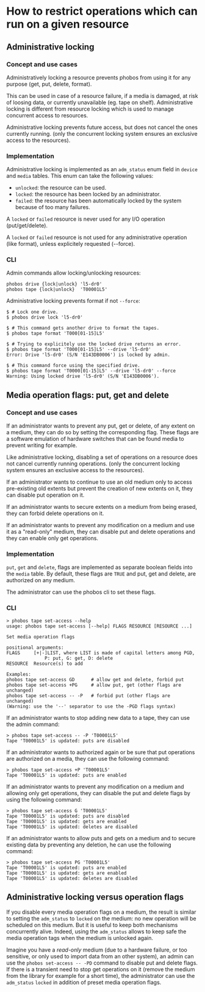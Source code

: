How to restrict operations which can run on a given resource
============================================================

Administrative locking
----------------------

### Concept and use cases

Administratively locking a resource prevents phobos from using it for any
purpose (get, put, delete, format).

This can be used in case of a resource failure, if a media is damaged, at risk
of loosing data, or currently unavailable (eg. tape on shelf). Administrative
locking is different from resource locking which is used to manage concurrent
access to resources.

Administrative locking prevents future access, but does not cancel the ones
currently running. (only the concurrent locking system ensures an exclusive
access to the resources).

### Implementation
Administrative locking is implemented as an `adm_status` enum field in
`device` and `media` tables. This enum can take the following values:
* `unlocked`: the resource can be used.
* `locked`: the resource has been locked by an administrator.
* `failed`: the resource has been automatically locked by the system because
of too many failures.

A `locked` or `failed` resource is never used for any I/O operation
(put/get/delete).

A `locked` or `failed` resource is not used for any administrative
operation (like format), unless explicitely requested (--force).

### CLI
Admin commands allow locking/unlocking resources:
```console
phobos drive {lock|unlock} 'l5-dr0'
phobos tape {lock|unlock}  'T00001L5'
```

Administrative locking prevents format if not `--force`:
```console
$ # Lock one drive.
$ phobos drive lock 'l5-dr0'

$ # This command gets another drive to format the tapes.
$ phobos tape format 'T000[01-15]L5'

$ # Trying to explicitely use the locked drive returns an error.
$ phobos tape format 'T000[01-15]L5' --drive 'l5-dr0'
Error: Drive 'l5-dr0' (S/N 'E143DB0006') is locked by admin.

$ # This command force using the specified drive.
$ phobos tape format 'T0000[01-15]L5' --drive 'l5-dr0' --force
Warning: Using locked drive 'l5-dr0' (S/N 'E143DB0006').
```

Media operation flags: put, get and delete
------------------------------------------

### Concept and use cases
If an administrator wants to prevent any put, get or delete, of any extent on a
medium, they can do so by setting the corresponding flag. These flags are a
software emulation of hardware switches that can be found media to prevent
writing for example.

Like administrative locking, disabling a set of operations on a resource does
not cancel currently running operations. (only the concurrent locking system
ensures an exclusive access to the resources).

If an administrator wants to continue to use an old medium only to access
pre-existing old extents but prevent the creation of new extents on it, they can
disable put operation on it.

If an administrator wants to secure extents on a medium from being erased, they
can forbid delete operations on it.

If an administrator wants to prevent any modification on a medium and use it as
a "read-only" medium, they can disable put and delete operations and
they can enable only get operations.

### Implementation
`put`, `get` and `delete`, flags are implemented as separate boolean
fields into the `media` table. By default, these flags are `TRUE` and put, get
and delete, are authorized on any medium.

The administrator can use the phobos cli to set these flags.

### CLI

    > phobos tape set-access --help
    usage: phobos tape set-access [--help] FLAGS RESOURCE [RESOURCE ...]

    Set media operation flags

    positional arguments:
    FLAGS     [+|-]LIST, where LIST is made of capital letters among PGD,
                  P: put, G: get, D: delete
    RESOURCE  Resource(s) to add

    Examples:
    phobos tape set-access GD      # allow get and delete, forbid put
    phobos tape set-access +PG     # allow put, get (other flags are unchanged)
    phobos tape set-access -- -P   # forbid put (other flags are unchanged)
    (Warning: use the '--' separator to use the -PGD flags syntax)


If an administrator wants to stop adding new data to a tape, they can use the
admin command:

    > phobos tape set-access -- -P 'T00001L5'
    Tape 'T00001L5' is updated: puts are disabled

If an administrator wants to authorized again or be sure that put operations are
authorized on a media, they can use the following command:

    > phobos tape set-access +P 'T00001L5'
    Tape 'T00001L5' is updated: puts are enabled

If an administrator wants to prevent any modification on a medium and allowing
only get operations, they can disable the put and delete flags by using
the following command:

    > phobos tape set-access G 'T00001L5'
    Tape 'T00001L5' is updated: puts are disabled
    Tape 'T00001L5' is updated: gets are enabled
    Tape 'T00001L5' is updated: deletes are disabled

If an administrator wants to allow puts and gets on a medium and to secure
existing data by preventing any deletion, he can use the following command:

    > phobos tape set-access PG 'T00001L5'
    Tape 'T00001L5' is updated: puts are enabled
    Tape 'T00001L5' is updated: gets are enabled
    Tape 'T00001L5' is updated: deletes are disabled

Administrative locking versus operation flags
---------------------------------------------

If you disable every media operation flags on a medium, the result is similar to
setting the `adm_status` to `locked` on the medium: no new operation will be
scheduled on this medium. But it is useful to keep both mechanisms concurrently
alive. Indeed, using the `adm_status` allows to keep safe the media operation
tags when the medium is unlocked again.

Imagine you have a *read-only* medium (due to a hardware failure, or too
sensitive, or only used to import data from an other system), an admin can use
the `phobos set-access -- -PD` command to disable put and delete flags. If there
is a transient need to stop get operations on it (remove the medium from the
library for example for a short time), the administrator can use the
`adm_status` `locked` in addition of preset media operation flags.

